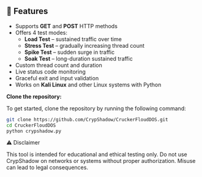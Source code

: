 ## 🚀 Features

- Supports **GET** and **POST** HTTP methods
- Offers 4 test modes:
  - **Load Test** – sustained traffic over time
  - **Stress Test** – gradually increasing thread count
  - **Spike Test** – sudden surge in traffic
  - **Soak Test** – long-duration sustained traffic
- Custom thread count and duration
- Live status code monitoring
- Graceful exit and input validation
- Works on **Kali Linux** and other Linux systems with Python

**Clone the repository:**

To get started, clone the repository by running the following command:

```bash
git clone https://github.com/CrypShadow/CruckerFloudDOS.git
cd CruckerFloudDOS
python crypshadow.py
```
⚠️ Disclaimer

This tool is intended for educational and ethical testing only. Do not use CrypShadow on networks or systems without proper authorization. Misuse can lead to legal consequences.
